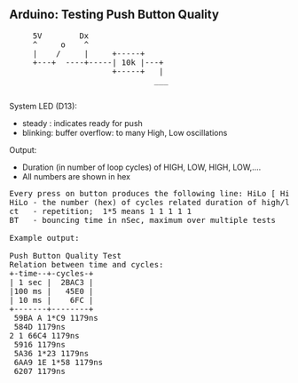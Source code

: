 Arduino: Testing Push Button Quality
------------------------------------

<pre>
     5V        Dx
     ^     o    ^
     |    /     |     +-----+
     +---+  ----+-----| 10k |---+
                      +-----+   |
                               ___
                                _
</pre>

System LED (D13):  
- steady  : indicates ready for push 
- blinking: buffer overflow: to many High, Low oscillations
  
Output:
- Duration (in number of loop cycles) of HIGH, LOW, HIGH, LOW,....
- All numbers are shown in hex 

<pre>
Every press on button produces the following line: HiLo [ HiLo[*CT] ... ] BT ns
HiLo - the number (hex) of cycles related duration of high/low signal
ct   - repetition;  1*5 means 1 1 1 1 1
BT   - bouncing time in nSec, maximum over multiple tests

Example output:

Push Button Quality Test
Relation between time and cycles:
+-time--+-cycles-+
| 1 sec |  2BAC3 |
|100 ms |   45E0 |
| 10 ms |    6FC |
+-------+--------+
 59BA A 1*C9 1179ns
 584D 1179ns
2 1 66C4 1179ns
 5916 1179ns
 5A36 1*23 1179ns
 6AA9 1E 1*58 1179ns
 6207 1179ns
</pre>
